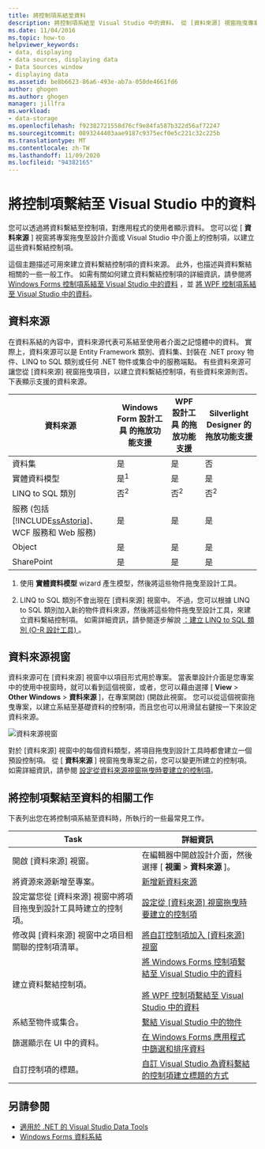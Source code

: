 ```yaml
---
title: 將控制項系結至資料
description: 將控制項系結至 Visual Studio 中的資料。 從 [資料來源] 視窗拖曳專案，以建立資料繫結控制項。
ms.date: 11/04/2016
ms.topic: how-to
helpviewer_keywords:
- data, displaying
- data sources, displaying data
- Data Sources window
- displaying data
ms.assetid: be8b6623-86a6-493e-ab7a-050de4661fd6
author: ghogen
ms.author: ghogen
manager: jillfra
ms.workload:
- data-storage
ms.openlocfilehash: f92382721558d76cf9e84fa587b322d56af72247
ms.sourcegitcommit: 0893244403aae9187c9375ecf0e5c221c32c225b
ms.translationtype: MT
ms.contentlocale: zh-TW
ms.lasthandoff: 11/09/2020
ms.locfileid: "94382165"
---
```

# <a name="bind-controls-to-data-in-visual-studio"></a>將控制項繫結至 Visual Studio 中的資料

您可以透過將資料繫結至控制項，對應用程式的使用者顯示資料。 您可以從 [ **資料來源** ] 視窗將專案拖曳至設計介面或 Visual Studio 中介面上的控制項，以建立這些資料繫結控制項。

這個主題描述可用來建立資料繫結控制項的資料來源。 此外，也描述與資料繫結相關的一些一般工作。 如需有關如何建立資料繫結控制項的詳細資訊，請參閱將 [Windows Forms 控制項系結至 Visual Studio 中的資料](../data-tools/bind-windows-forms-controls-to-data-in-visual-studio.md) ，並 [將 WPF 控制項系結至 Visual Studio 中的資料](../data-tools/bind-wpf-controls-to-data-in-visual-studio.md)。

## <a name="data-sources"></a>資料來源

在資料系結的內容中，資料來源代表可系結至使用者介面之記憶體中的資料。 實際上，資料來源可以是 Entity Framework 類別、資料集、封裝在 .NET proxy 物件、LINQ to SQL 類別或任何 .NET 物件或集合中的服務端點。 有些資料來源可讓您從 [資料來源] 視窗拖曳項目，以建立資料繫結控制項，有些資料來源則否。 下表顯示支援的資料來源。

| 資料來源 | **Windows Form 設計工具** 的拖放功能支援 | **WPF 設計工具** 的拖放功能支援 | **Silverlight Designer** 的拖放功能支援 |
| - | - | - | - |
| 資料集 | 是 | 是 | 否 |
| 實體資料模型 | 是<sup>1</sup> | 是 | 是 |
| LINQ to SQL 類別 | 否<sup>2</sup> | 否<sup>2</sup> | 否<sup>2</sup> |
| 服務 (包括 [!INCLUDE[ssAstoria](../data-tools/includes/ssastoria_md.md)]、WCF 服務和 Web 服務) | 是 | 是 | 是 |
| Object | 是 | 是 | 是 |
| SharePoint | 是 | 是 | 是 |

1. 使用 **實體資料模型** wizard 產生模型，然後將這些物件拖曳至設計工具。

2. LINQ to SQL 類別不會出現在 [資料來源] 視窗中。 不過，您可以根據 LINQ to SQL 類別加入新的物件資料來源，然後將這些物件拖曳至設計工具，來建立資料繫結控制項。 如需詳細資訊，請參閱逐步解說 [：建立 LINQ to SQL 類別 (O-R 設計工具) ](how-to-create-linq-to-sql-classes-mapped-to-tables-and-views-o-r-designer.md)。

## <a name="data-sources-window"></a>資料來源視窗

資料來源可在 [資料來源] 視窗中以項目形式用於專案。 當表單設計介面是您專案中的使用中視窗時，就可以看到這個視窗，或者，您可以藉由選擇 [ **View**  >  **Other Windows**  >  **資料來源** ]，在專案開啟)  (開啟此視窗。 您可以從這個視窗拖曳專案，以建立系結至基礎資料的控制項，而且您也可以用滑鼠右鍵按一下來設定資料來源。

![資料來源視窗](../data-tools/media/raddata-data-sources-window.png)

對於 [資料來源] 視窗中的每個資料類型，將項目拖曳到設計工具時都會建立一個預設控制項。 從 [ **資料來源** ] 視窗拖曳專案之前，您可以變更所建立的控制項。 如需詳細資訊，請參閱 [設定從資料來源視窗拖曳時要建立的控制項](../data-tools/set-the-control-to-be-created-when-dragging-from-the-data-sources-window.md)。

## <a name="tasks-involved-in-binding-controls-to-data"></a>將控制項繫結至資料的相關工作

下表列出您在將控制項系結至資料時，所執行的一些最常見工作。

|Task|詳細資訊|
|----------| - |
|開啟 [資料來源] 視窗。|在編輯器中開啟設計介面，然後選擇 [ **視圖**  >  **資料來源** ]。|
|將資源來源新增至專案。|[新增新資料來源](../data-tools/add-new-data-sources.md)|
|設定當您從 [資料來源] 視窗中將項目拖曳到設計工具時建立的控制項。|[設定從 [資料來源] 視窗拖曳時要建立的控制項](../data-tools/set-the-control-to-be-created-when-dragging-from-the-data-sources-window.md)|
|修改與 [資料來源] 視窗中之項目相關聯的控制項清單。|[將自訂控制項加入 [資料來源] 視窗](../data-tools/add-custom-controls-to-the-data-sources-window.md)|
|建立資料繫結控制項。|[將 Windows Forms 控制項繫結至 Visual Studio 中的資料](../data-tools/bind-windows-forms-controls-to-data-in-visual-studio.md)<br /><br /> [將 WPF 控制項繫結至 Visual Studio 中的資料](../data-tools/bind-wpf-controls-to-data-in-visual-studio.md)|
|系結至物件或集合。|[繫結 Visual Studio 中的物件](../data-tools/bind-objects-in-visual-studio.md)|
|篩選顯示在 UI 中的資料。|[在 Windows Forms 應用程式中篩選和排序資料](../data-tools/filter-and-sort-data-in-a-windows-forms-application.md)|
|自訂控制項的標題。|[自訂 Visual Studio 為資料繫結的控制項建立標題的方式](../data-tools/customize-how-visual-studio-creates-captions-for-data-bound-controls.md)|

## <a name="see-also"></a>另請參閱

- [適用於 .NET 的 Visual Studio Data Tools](../data-tools/visual-studio-data-tools-for-dotnet.md)
- [Windows Forms 資料系結](/dotnet/framework/winforms/windows-forms-data-binding)
